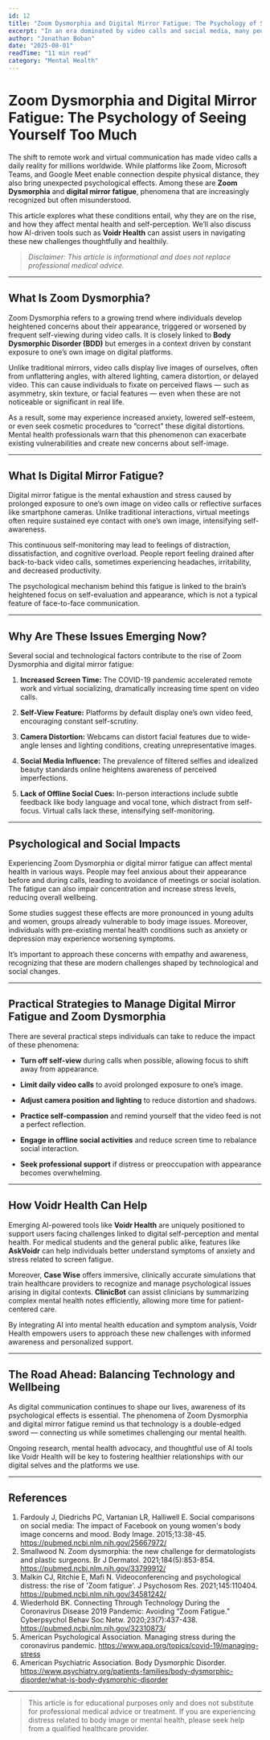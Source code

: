 ```yaml
---
id: 12
title: "Zoom Dysmorphia and Digital Mirror Fatigue: The Psychology of Seeing Yourself Too Much"
excerpt: "In an era dominated by video calls and social media, many people experience new psychological challenges such as Zoom Dysmorphia and digital mirror fatigue. This article explores these phenomena, their impact, and how emerging AI tools like Voidr Health can offer support."
author: "Jonathan Boban"
date: "2025-08-01"
readTime: "11 min read"
category: "Mental Health"
---
```


# Zoom Dysmorphia and Digital Mirror Fatigue: The Psychology of Seeing Yourself Too Much

The shift to remote work and virtual communication has made video calls a daily reality for millions worldwide. While platforms like Zoom, Microsoft Teams, and Google Meet enable connection despite physical distance, they also bring unexpected psychological effects. Among these are **Zoom Dysmorphia** and **digital mirror fatigue**, phenomena that are increasingly recognized but often misunderstood.

This article explores what these conditions entail, why they are on the rise, and how they affect mental health and self-perception. We’ll also discuss how AI-driven tools such as **Voidr Health** can assist users in navigating these new challenges thoughtfully and healthily.

> _Disclaimer: This article is informational and does not replace professional medical advice._

---

## What Is Zoom Dysmorphia?

Zoom Dysmorphia refers to a growing trend where individuals develop heightened concerns about their appearance, triggered or worsened by frequent self-viewing during video calls. It is closely linked to **Body Dysmorphic Disorder (BDD)** but emerges in a context driven by constant exposure to one’s own image on digital platforms.

Unlike traditional mirrors, video calls display live images of ourselves, often from unflattering angles, with altered lighting, camera distortion, or delayed video. This can cause individuals to fixate on perceived flaws — such as asymmetry, skin texture, or facial features — even when these are not noticeable or significant in real life.

As a result, some may experience increased anxiety, lowered self-esteem, or even seek cosmetic procedures to “correct” these digital distortions. Mental health professionals warn that this phenomenon can exacerbate existing vulnerabilities and create new concerns about self-image.

---

## What Is Digital Mirror Fatigue?

Digital mirror fatigue is the mental exhaustion and stress caused by prolonged exposure to one’s own image on video calls or reflective surfaces like smartphone cameras. Unlike traditional interactions, virtual meetings often require sustained eye contact with one’s own image, intensifying self-awareness.

This continuous self-monitoring may lead to feelings of distraction, dissatisfaction, and cognitive overload. People report feeling drained after back-to-back video calls, sometimes experiencing headaches, irritability, and decreased productivity.

The psychological mechanism behind this fatigue is linked to the brain’s heightened focus on self-evaluation and appearance, which is not a typical feature of face-to-face communication.

---

## Why Are These Issues Emerging Now?

Several social and technological factors contribute to the rise of Zoom Dysmorphia and digital mirror fatigue:

1. **Increased Screen Time:** The COVID-19 pandemic accelerated remote work and virtual socializing, dramatically increasing time spent on video calls.

2. **Self-View Feature:** Platforms by default display one’s own video feed, encouraging constant self-scrutiny.

3. **Camera Distortion:** Webcams can distort facial features due to wide-angle lenses and lighting conditions, creating unrepresentative images.

4. **Social Media Influence:** The prevalence of filtered selfies and idealized beauty standards online heightens awareness of perceived imperfections.

5. **Lack of Offline Social Cues:** In-person interactions include subtle feedback like body language and vocal tone, which distract from self-focus. Virtual calls lack these, intensifying self-monitoring.

---

## Psychological and Social Impacts

Experiencing Zoom Dysmorphia or digital mirror fatigue can affect mental health in various ways. People may feel anxious about their appearance before and during calls, leading to avoidance of meetings or social isolation. The fatigue can also impair concentration and increase stress levels, reducing overall wellbeing.

Some studies suggest these effects are more pronounced in young adults and women, groups already vulnerable to body image issues. Moreover, individuals with pre-existing mental health conditions such as anxiety or depression may experience worsening symptoms.

It’s important to approach these concerns with empathy and awareness, recognizing that these are modern challenges shaped by technological and social changes.

---

## Practical Strategies to Manage Digital Mirror Fatigue and Zoom Dysmorphia

There are several practical steps individuals can take to reduce the impact of these phenomena:

- **Turn off self-view** during calls when possible, allowing focus to shift away from appearance.

- **Limit daily video calls** to avoid prolonged exposure to one’s image.

- **Adjust camera position and lighting** to reduce distortion and shadows.

- **Practice self-compassion** and remind yourself that the video feed is not a perfect reflection.

- **Engage in offline social activities** and reduce screen time to rebalance social interaction.

- **Seek professional support** if distress or preoccupation with appearance becomes overwhelming.

---

## How Voidr Health Can Help

Emerging AI-powered tools like **Voidr Health** are uniquely positioned to support users facing challenges linked to digital self-perception and mental health. For medical students and the general public alike, features like **AskVoidr** can help individuals better understand symptoms of anxiety and stress related to screen fatigue.

Moreover, **Case Wise** offers immersive, clinically accurate simulations that train healthcare providers to recognize and manage psychological issues arising in digital contexts. **ClinicBot** can assist clinicians by summarizing complex mental health notes efficiently, allowing more time for patient-centered care.

By integrating AI into mental health education and symptom analysis, Voidr Health empowers users to approach these new challenges with informed awareness and personalized support.

---

## The Road Ahead: Balancing Technology and Wellbeing

As digital communication continues to shape our lives, awareness of its psychological effects is essential. The phenomena of Zoom Dysmorphia and digital mirror fatigue remind us that technology is a double-edged sword — connecting us while sometimes challenging our mental health.

Ongoing research, mental health advocacy, and thoughtful use of AI tools like Voidr Health will be key to fostering healthier relationships with our digital selves and the platforms we use.

---

## References

1. Fardouly J, Diedrichs PC, Vartanian LR, Halliwell E. Social comparisons on social media: The impact of Facebook on young women's body image concerns and mood. Body Image. 2015;13:38-45. https://pubmed.ncbi.nlm.nih.gov/25667972/  
2. Smallwood N. Zoom dysmorphia: the new challenge for dermatologists and plastic surgeons. Br J Dermatol. 2021;184(5):853-854. https://pubmed.ncbi.nlm.nih.gov/33799912/  
3. Malkin CJ, Ritchie E, Mafi N. Videoconferencing and psychological distress: the rise of 'Zoom fatigue'. J Psychosom Res. 2021;145:110404. https://pubmed.ncbi.nlm.nih.gov/34581242/  
4. Wiederhold BK. Connecting Through Technology During the Coronavirus Disease 2019 Pandemic: Avoiding “Zoom Fatigue.” Cyberpsychol Behav Soc Netw. 2020;23(7):437-438. https://pubmed.ncbi.nlm.nih.gov/32310873/  
5. American Psychological Association. Managing stress during the coronavirus pandemic. https://www.apa.org/topics/covid-19/managing-stress  
6. American Psychiatric Association. Body Dysmorphic Disorder. https://www.psychiatry.org/patients-families/body-dysmorphic-disorder/what-is-body-dysmorphic-disorder

---

> This article is for educational purposes only and does not substitute for professional medical advice or treatment. If you are experiencing distress related to body image or mental health, please seek help from a qualified healthcare provider.
